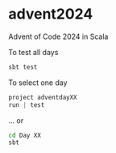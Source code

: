 # advent2024
Advent of Code 2024 in Scala

To test all days
```bash
sbt test
```

To select one day
```sbt
project adventdayXX
run | test
```
... or
```bash
cd Day XX
sbt
```
